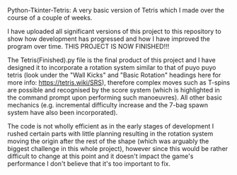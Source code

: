 Python-Tkinter-Tetris:
A very basic version of Tetris which I made over the course of a couple of weeks.

I have uploaded all significant versions of this project to this repository to show how development has progressed and how I have improved the program over time. THIS PROJECT IS NOW FINISHED!!!

The Tetris(Finished).py file is the final product of this project and I have designed it to incorporate a rotation system similar to that of puyo puyo tetris (look under the "Wall Kicks" and "Basic Rotation" headings here for more info: https://tetris.wiki/SRS), therefore complex moves such as T-spins are possible and recognised by the score system (which is highlighted in the command prompt upon performing such manoeuvres). All other basic mechanics (e.g. incremental difficulty increase and the 7-bag spawn system have also been incorporated).

The code is not wholly efficient as in the early stages of development I rushed certain parts with little planning resulting in the rotation system moving the origin after the rest of the shape (which was arguably the biggest challenge in this whole project), however since this would be rather difficult to change at this point and it doesn't impact the game's performance I don't believe that it's too important to fix.
